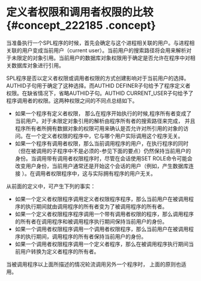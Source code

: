 # 定义者权限和调用者权限的比较 {#concept_222185 .concept}

当准备执行一个SPL程序的时候，首先会确定与这个进程相关联的用户。与进程相关联的用户变成当前用户（current user）。当前用户的搜索路径将会用来解析对于未限定的对象引用。当前用户的数据库对象权限用于确定是否允许在程序中对相关数据库对象进行引用。

SPL程序是否以定义者权限或调用者权限的方式创建影响对于当前用户的选择。AUTHID子句用于确定了这种选择。而AUTHID DEFINER子句给予了程序定义者权限。在缺省情况下，省略AUTHID子句。AUTHID CURRENT\_USER子句给予了程序调用者的权限。这两种权限之间的不同点总结如下。

-   如果一个程序有定义者权限， 那么在程序开始执行的时候,程序所有者变成了当前用户。对于未限定对象引用的解析由程序所有者的搜索路径来完成， 并且程序所有者所拥有数据对象的权限可用来确认是否允许对所引用的对象的访问。在一个定义者权限的程序中，它与哪个用户实际调用这个程序无关。
-   如果一个程序有调用者权限，那么当前调用程序的用户，在执行程序的同时（但在被调用的子程序中不是必须的-参见下面的要点）仍然保持当前用户的身份。当调用带有调用者权限程序时，尽管在会话使用SET ROLE命令可能会改变用户身份，当前用户通常还是开始这个会话的用户（例如，产生数据库连接 ）。在调用者权限程序中，这与实际拥有程序的用户无关。

从前面的定义中，可产生下列的事实：

-   如果一个定义者权限程序调用定义者权限程序程序，那么当前用户在被调用程序的执行期间就由调用程序的所有者变为了被调用程序的所有者。
-   如果一个定义者权限程序程序调用一个带有调用者权限的程序，那么调用程序的所有者在调用程序和被调用程序执行期间保持当前用户的身份。
-   如果一个调用者权限程序调用一个调用者权限程序，那么当前用户在被调用程序的执行期间，调用程序的所有者保持当前用户的身份。
-   如果一个调用者权限程序调用一个定义者程序，那么在被调用程序执行期间当前用户转换为定义者程序的所有者。

当被调用程序以上面所描述的情况轮流调用另外一个程序时， 上面的原则也适用。

